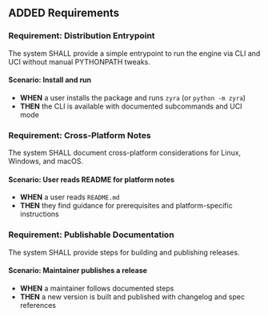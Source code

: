 ## ADDED Requirements
### Requirement: Distribution Entrypoint
The system SHALL provide a simple entrypoint to run the engine via CLI and UCI without manual PYTHONPATH tweaks.

#### Scenario: Install and run
- **WHEN** a user installs the package and runs `zyra` (or `python -m zyra`)
- **THEN** the CLI is available with documented subcommands and UCI mode

### Requirement: Cross-Platform Notes
The system SHALL document cross-platform considerations for Linux, Windows, and macOS.

#### Scenario: User reads README for platform notes
- **WHEN** a user reads `README.md`
- **THEN** they find guidance for prerequisites and platform-specific instructions

### Requirement: Publishable Documentation
The system SHALL provide steps for building and publishing releases.

#### Scenario: Maintainer publishes a release
- **WHEN** a maintainer follows documented steps
- **THEN** a new version is built and published with changelog and spec references
